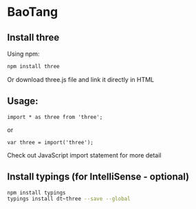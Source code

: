 # BaoTang

## Install three
Using npm:
```bash
npm install three
```
Or download three.js file and link it directly in HTML
## Usage:
```
import * as three from 'three';
```
or
```
var three = import('three');
```
Check out JavaScript import statement for more detail


## Install typings (for IntelliSense - optional)

```bash
npm install typings
typings install dt~three --save --global
```
